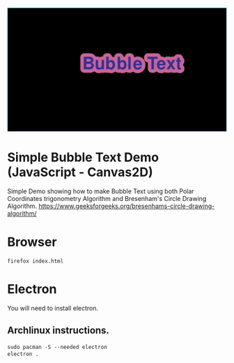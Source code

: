 ![Screenshot](../screenshot.png)

# Simple Bubble Text Demo (JavaScript - Canvas2D)
Simple Demo showing how to make Bubble Text using both Polar Coordinates trigonometry Algorithm and Bresenham's Circle Drawing Algorithm. https://www.geeksforgeeks.org/bresenhams-circle-drawing-algorithm/

# Browser
    firefox index.html

# Electron
You will need to install electron. 

## Archlinux instructions.

    sudo pacman -S --needed electron
    electron .
